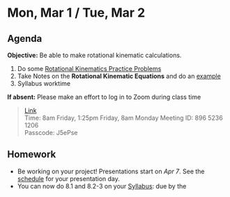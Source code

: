 Mon, Mar 1 / Tue, Mar 2
==================  
  
Agenda  
---------  
**Objective:** Be able to make rotational kinematic calculations.

1. Do some [Rotational Kinematics Practice Problems][practice]
2. Take Notes on the **Rotational Kinematic Equations** and do an [example][ex]
3. Syllabus worktime

**If absent:** Please make an effort to log in to Zoom during class time  
> [Link](https://us02web.zoom.us/j/89652361206?pwd=L3ZYQzBGNitFK0J6K1M4Nk1iM1dYQT09)  
> Time: 8am Friday, 1:25pm Friday, 8am Monday
> Meeting ID: 896 5236 1206  
> Passcode: J5ePse 

Homework   
-------------  
- Be working on your project! Presentations start on *Apr 7*.  See the [schedule][sched] for your presentation day.	
- You can now do 8.1 and 8.2-3 on your [Syllabus]: due by the 

[sched]: https://avoncsc-my.sharepoint.com/:x:/g/personal/zjrohrbach_avon-schools_org/EVMXHFfIjQJDml8sDSyMeYsBLcV4ZCg-pDrGaicpsu_iBQ?e=RfXTgy
[practice]: https://avon.schoology.com/page/4709159232
[ex]: https://avon.schoology.com/page/4724456271
[syllabus]: https://avon.schoology.com/course/2624603229/materials?f=369843178

<!--stackedit_data:
eyJoaXN0b3J5IjpbNDYwMjU3OTYwLDY1MjgxNTMzMiwzNTczMT
U0NjksMTU2ODA0NjA4MSwtNzUxNjQ3NzQ4LC0xODc2NDIxNzg4
LC0xODExNTYxNDEwLC03ODYyNzMzNjksLTE5Nzc1ODkxMTcsLT
ExNjc0MDE5ODEsMTMwOTE5NDA4LDEyNjQ3Mzc4MzcsLTE1MDM1
MDM1OTUsMjAzNDMzOTczMywtNjg3MjU2MDE2LDUxMTIzODQyMS
wtMTUzMDQ3ODAyMSwxODE3ODQ0MDE3LC0xMzU3ODAzODEyLDE4
NDc0MDQzMzddfQ==
-->